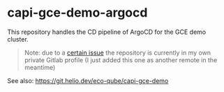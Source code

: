 # capi-gce-demo-argocd

This repository handles the CD pipeline of ArgoCD for the GCE demo cluster.

> Note: due to a [certain issue](https://helioag.slack.com/archives/C021K9EM5G9/p1653056083959779) the 
> repository is currently in my own private Gitlab profile (I just added this one as another remote in the meantime)

See also: https://git.helio.dev/eco-qube/capi-gce-demo